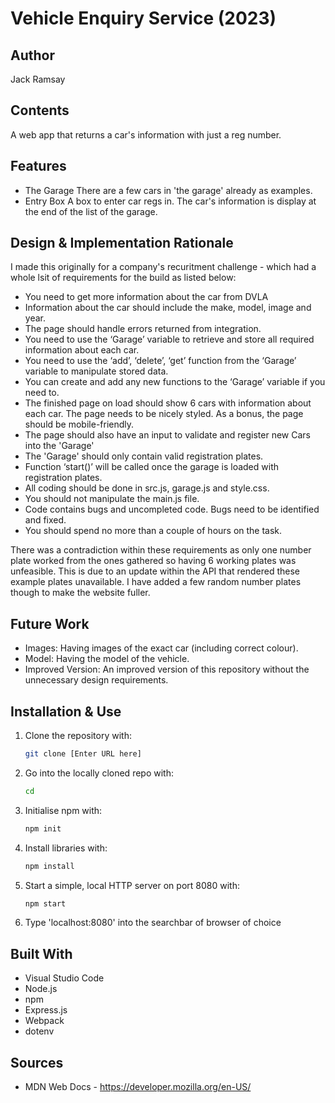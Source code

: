 # Vehicle Enquiry Service (2023)

## Author
   Jack Ramsay

## Contents
   A web app that returns a car's information with just a reg number.

## Features
   * The Garage
      There are a few cars in 'the garage' already as examples. 
   * Entry Box
      A box to enter car regs in. The car's information is display at the end of the list of the garage.

## Design & Implementation Rationale
   I made this originally for a company's recuritment challenge - which had a whole lsit of requirements for the build as listed below:

   * You need to get more information about the car from DVLA
   * Information about the car should include the make, model, image and year.  
   * The page should handle errors returned from integration.
   * You need to use the ‘Garage’ variable to retrieve and store all required information about each car. 
   * You need to use the ‘add’, ‘delete’, ‘get’ function from the ‘Garage’ variable to manipulate stored data.
   * You can create and add any new functions to the ‘Garage’ variable if you need to.
   * The finished page on load should show 6 cars with information about each car. The page needs to be nicely styled. As a bonus, the page should be mobile-friendly.
   * The page should also have an input to validate and register new Cars into the 'Garage' 
   * The 'Garage' should only contain valid registration plates.    
   * Function ‘start()’ will be called once the garage is loaded with registration plates.
   * All coding should be done in src.js, garage.js and style.css.
   * You should not manipulate the main.js file.
   * Code contains bugs and uncompleted code. Bugs need to be identified and fixed. 
   * You should spend no more than a couple of hours on the task.

   There was a contradiction within these requirements as only one number plate worked from the ones gathered so having 6 working plates was unfeasible. This is due to an update within the API that rendered these example plates unavailable. I have added a few random number plates though to make the website fuller. 
   

## Future Work
   * Images:
      Having images of the exact car (including correct colour).
   * Model:
      Having the model of the vehicle.
   * Improved Version:
      An improved version of this repository without the unnecessary design requirements.

## Installation & Use
1. Clone the repository with:
   ```bash
   git clone [Enter URL here]
   ```
2. Go into the locally cloned repo with:
   ```bash
   cd 
   ```
3. Initialise npm with:
   ```bash
   npm init
   ```
4. Install libraries with:
   ```bash
   npm install
   ```
5. Start a simple, local HTTP server on port 8080 with:
   ```bash
   npm start
   ```
6. Type 'localhost:8080' into the searchbar of browser of choice

## Built With
   * Visual Studio Code
   * Node.js
   * npm
   * Express.js
   * Webpack
   * dotenv

## Sources
   * MDN Web Docs - https://developer.mozilla.org/en-US/
